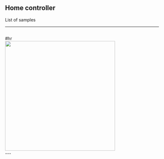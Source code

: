 <h2 class="mb-4">Home controller</h2>
<p>List of samples</p>
<hr/>
<p style="height:1px;"></p>
#hr
<div><img src="https://dvostr.ru/assets/img/image_homeController.png" width="360"/></div>
---

